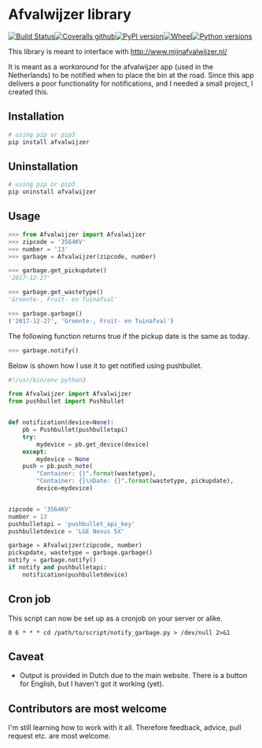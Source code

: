 # Afvalwijzer library
[![Build Status](https://travis-ci.org/bambam82/afvalwijzer.svg?branch=master)](https://travis-ci.org/bambam82/afvalwijzer)[![Coveralls github](https://img.shields.io/coveralls/bambam82/afvalwijzer.svg)](https://coveralls.io/github/bambam82/afvalwijzer)[![PyPI version](https://img.shields.io/pypi/v/afvalwijzer.svg)](https://pypi.python.org/pypi/afvalwijzer)[![Wheel](https://img.shields.io/pypi/wheel/afvalwijzer.svg)](https://pypi.python.org/pypi/afvalwijzer)[![Python versions](https://img.shields.io/pypi/pyversions/afvalwijzer.svg)](https://pypi.python.org/pypi/afvalwijzer)

This library is meant to interface with http://www.mijnafvalwijzer.nl/

It is meant as a *workaround* for the afvalwijzer app (used in the Netherlands) to be notified when to place the bin at the road.
Since this app delivers a poor functionality for notifications, and I needed a small project, I created this.

## Installation
```bash
# using pip or pip3
pip install afvalwijzer
```

## Uninstallation
```bash
# using pip or pip3
pip uninstall afvalwijzer
```

## Usage
```python
>>> from Afvalwijzer import Afvalwijzer
>>> zipcode = '3564KV'
>>> number = '13'
>>> garbage = Afvalwijzer(zipcode, number)

>>> garbage.get_pickupdate()
'2017-12-27'

>>> garbage.get_wastetype()
'Groente-, Fruit- en Tuinafval'

>>> garbage.garbage()
('2017-12-27', 'Groente-, Fruit- en Tuinafval')

```

The following function returns true if the pickup date is the same as today.
```python
>>> garbage.notify()
```

Below is shown how I use it to get notified using pushbullet.
```python
#!/usr/bin/env python3

from Afvalwijzer import Afvalwijzer
from pushbullet import Pushbullet


def notification(device=None):
    pb = Pushbullet(pushbulletapi)
    try:
        mydevice = pb.get_device(device)
    except:
        mydevice = None
    push = pb.push_note(
        "Container: {}".format(wastetype),
        "Container: {}\nDate: {}".format(wastetype, pickupdate),
        device=mydevice)


zipcode = '3564KV'
number = 13
pushbulletapi = 'pushbullet_api_key'
pushbulletdevice = 'LGE Nexus 5X'

garbage = Afvalwijzer(zipcode, number)
pickupdate, wastetype = garbage.garbage()
notify = garbage.notify()
if notify and pushbulletapi:
	notification(pushbulletdevice)
```

## Cron job
This script can now be set up as a cronjob on your server or alike.

```cron
0 6 * * * cd /path/to/script/notify_garbage.py > /dev/null 2>&1
```

## Caveat
* Output is provided in Dutch due to the main website. There is a button for English, but I haven't got it working (yet).

## Contributors are most welcome
I'm still learning how to work with it all. Therefore feedback, advice, pull request etc. are most welcome.


